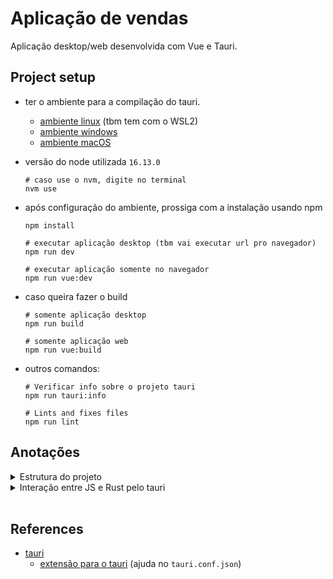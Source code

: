 # Aplicação de vendas

Aplicação desktop/web desenvolvida com Vue e Tauri.

## Project setup

- ter o ambiente para a compilação do tauri.
  - [ambiente linux](https://tauri.studio/en/docs/getting-started/setup-linux) (tbm tem com o WSL2)
  - [ambiente windows](https://tauri.studio/en/docs/getting-started/setup-windows)
  - [ambiente macOS](https://tauri.studio/en/docs/getting-started/setup-macos)
- versão do node utilizada `16.13.0`
  ```shell
  # caso use o nvm, digite no terminal
  nvm use
  ```
- após configuração do ambiente, prossiga com a instalação usando npm

  ```shell
  npm install

  # executar aplicação desktop (tbm vai executar url pro navegador)
  npm run dev

  # executar aplicação somente no navegador
  npm run vue:dev
  ```

- caso queira fazer o build

  ```shell
  # somente aplicação desktop
  npm run build

  # somente aplicação web
  npm run vue:build
  ```

- outros comandos:

  ```shell
  # Verificar info sobre o projeto tauri
  npm run tauri:info

  # Lints and fixes files
  npm run lint
  ```

## Anotações

<details>
  <summary>Estrutura do projeto</summary>

### **Estrutura do projeto**

- A aplicação tem 2 lados. _Front (HTML, CSS e JS)_ e o _Back (Rust)_
- `src`: fica o Front

  - nele é onde fica a aplicação Vue.js com os componentes de layout.

- `src-tauri`: fica o Back
  - diretório `src`: é onde os códigos em Rust ficam. Eles são responsáveis por se comunicar com o Sistema Operacional.
  - diretório `icons`: icones a serem usados pela aplicação desktop.
  - diretório `target` (gerado após primeira compilação): é onde o build pra aplicação desktop fica.
  - `tauri.conf.json`: arquivo responsável pela configuração do tauri
  - `Cargo.toml`: arquivo de gerenciamento de dependencias do código em rust. Semelhante ao _npm_
  - `rustfmt.toml`: arquivo para padronização da formatção do código em rust.

---

</details>

<details>
  <summary>Interação entre JS e Rust pelo tauri</summary>

- no back deve utilizar `invoke_handler` do tauri para permitir que a função em rust seja visível para o JavaScript. veja: [main.rs](src-tauri/src/main.rs#L12)
  ```rust
  // main.rs
  .invoke_handler(tauri::generate_handler![
      cmd::message_in_terminal
    ])
  ```
- no front devemos utilizar o `invoke` com o nome do método em string. veja: [Home.vue](src/views/Home.vue#L62)
  ```javascript
  invoke('message_in_terminal');
  ```
  - também podemos passar argumentos dentro do invoke caso o método no rust tenha paramentros

---

</details>

<br />

## References

- [tauri](https://tauri.studio/en/)
  - [extensão para o tauri](https://marketplace.visualstudio.com/items?itemName=tauri-apps.tauri-vscode) (ajuda no `tauri.conf.json`)